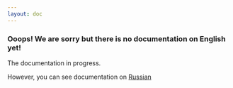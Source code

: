 ```yaml
---
layout: doc
---
```


### Ooops! We are sorry but there is no documentation on English yet! 

The documentation in progress. 

However, you can see documentation on [Russian](/ru/)